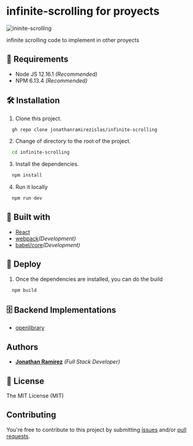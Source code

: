 # infinite-scrolling for proyects
    

![ininite-scrolling](https://res.cloudinary.com/djuqxjkh3/image/upload/v1614122231/infinite%20scrolling/chrome-capture_giebbi.gif)

infinite scrolling code to implement in other proyects  

## 📢 Requirements
- Node JS 12.16.1 _(Recommended)_
- NPM 6.13.4 _(Recommended)_



## 🛠 Installation
1. Clone this project.
```bash
  gh repo clone jonathanramirezislas/infinite-scrolling
```
2. Change of directory to the root of the project.
```bash
  cd infinite-scrolling
```
3. Install the dependencies.
```bash
  npm install
```
4. Run it locally
```bash
  npm run dev
```

## 🔧 Built with
- [React](https://es.reactjs.org) 
- [webpack](https://webpack.js.org/)_(Development)_
- [babel/core](https://www.npmjs.com/package/@babel/core)_(Development)_


## 🚀 Deploy
1. Once the dependencies are installed, you can do the build
```bash
  npm build
```

## 🗄️ Backend Implementations

- [openlibrary](http://openlibrary.org/search.json)


## Authors

- **[Jonathan Ramirez](https://github.com/jonathanramirezislas)** _(Full Stack Developer)_


## 📜 License
The MIT License (MIT)

## Contributing

You're free to contribute to this project by submitting [issues](https://github.com/jonathanramirezislas/infinite-scrolling/issues) and/or [pull requests](https://github.com/jonathanramirezislas/infinite-scrolling/pulls).
